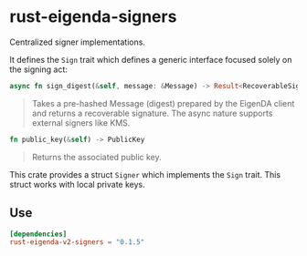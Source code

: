 # rust-eigenda-signers

Centralized signer implementations.

It defines the `Sign` trait which defines a generic interface focused solely on the signing act:

```rs
async fn sign_digest(&self, message: &Message) -> Result<RecoverableSignature, Self::Error>
```

> Takes a pre-hashed Message (digest) prepared by the EigenDA client and returns a recoverable signature. The async nature supports external signers like KMS.

```rs
fn public_key(&self) -> PublicKey
```

> Returns the associated public key.

This crate provides a struct `Signer` which implements the `Sign` trait. This struct works with local private keys.

## Use

```toml
[dependencies]
rust-eigenda-v2-signers = "0.1.5"
```
